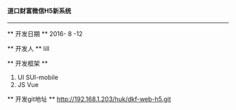 #### 道口财富微信H5新系统
---
** 开发日期 **
2016- 8 -12

** 开发人 **
lill

** 开发框架 **
1. UI SUI-mobile
2. JS Vue

** 开发git地址 **
http://192.168.1.203/huk/dkf-web-h5.git


